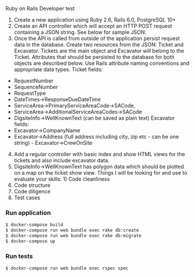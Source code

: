 
Ruby on Rails Developer test
1) Create a new application using Ruby 2.6, Rails 6.0, PostgreSQL 10+
2) Create an API controller which will accept an HTTP POST request containing a JSON string. See below for sample JSON.
3) Once the API is called from outside of the application persist request data in the database. Create two resources from the JSON: Ticket and Excavator. Tickets are the main object and Excavator will belong to the Ticket. Attributes that should be persisted to the database for both objects are described below. Use Rails attribute naming conventions and appropriate data types.
Ticket fields:
- RequestNumber
- SequenceNumber
- RequestType
- DateTimes->ResponseDueDateTime
- ServiceArea->PrimaryServiceAreaCode->SACode,
- ServiceArea->AdditionalServiceAreaCodes->SACode
- DigsiteInfo->WellKnownText (can be saved as plain text)
Excavator fields:
- Excavator->CompanyName
- Excavator->Address (full address including city, zip etc - can be one string) - Excavator->CrewOnSite
4) Add a regular controller with basic index and show HTML views for the tickets and also include excavator data.
5) DigsiteInfo->WellKnownText has polygon data which should be plotted on a map on the ticket show view.
Things I will be looking for and use to evaluate your skills: 1) Code cleanliness
2) Code structure
3) Code diligence
4) Test cases


### Run application
```sh 
$ docker-compose build
$ docker-compose run web bundle exec rake db:create
$ docker-compose run web bundle exec rake db:migrate
$ docker-compose up
```
### Run tests

```sh 
$ docker-compose run web bundle exec rspec spec
```
